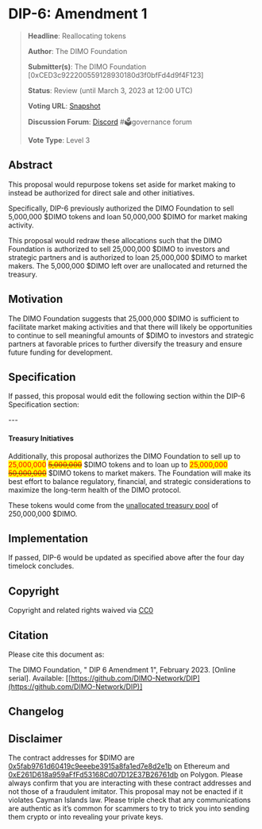 # DIP-6: Amendment 1

> **Headline**: Reallocating tokens
>
> **Author**: The DIMO Foundation
>
> **Submitter(s)**: The DIMO Foundation \[0xCED3c922200559128930180d3f0bfFd4d9f4F123]
>
> **Status**: Review (until March 3, 2023 at 12:00 UTC)
>
> **Voting URL**: [Snapshot](https://snapshot.org/#/dimo.eth/proposal/0x74f67d2da46e74e190063932f7b6a27fdafc7fa368ee5a275335db3a9e666499)
>
> **Discussion Forum**: [Discord](https://chat.dimo.zone) #🗳️governance forum
>
> **Vote Type**: Level 3

## Abstract

This proposal would repurpose tokens set aside for market making to instead be authorized for direct sale and other initiatives.&#x20;

Specifically, DIP-6 previously authorized the DIMO Foundation to sell 5,000,000 $DIMO tokens and loan 50,000,000 $DIMO for market making activity.&#x20;

This proposal would redraw these allocations such that the DIMO Foundation is authorized to sell 25,000,000 $DIMO to investors and strategic partners and is authorized to loan 25,000,000 $DIMO to market makers. The 5,000,000 $DIMO left over are unallocated and returned the treasury.

## Motivation

The DIMO Foundation suggests that 25,000,000 $DIMO is sufficient to facilitate market making activities and that there will likely be opportunities to continue to sell meaningful amounts of $DIMO to investors and strategic partners at favorable prices to further diversify the treasury and ensure future funding for development.

## Specification

If passed, this proposal would edit the following section within the DIP-6 Specification section:&#x20;

\---

#### Treasury Initiatives

Additionally, this proposal authorizes the DIMO Foundation to sell up to <mark style="color:red;">25,000,000</mark> <mark style="color:red;"></mark>~~<mark style="color:red;">5,000,000</mark>~~ $DIMO tokens and to loan up to <mark style="color:red;">25,000,000</mark> <mark style="color:red;"></mark>~~<mark style="color:red;">50,000,000</mark>~~ $DIMO tokens to market makers. The Foundation will make its best effort to balance regulatory, financial, and strategic considerations to maximize the long-term health of the DIMO protocol.

These tokens would come from the [unallocated treasury pool](https://docs.dimo.zone/overview/dimotoken/token-details-and-distribution) of 250,000,000 $DIMO.&#x20;

## Implementation

If passed, DIP-6 would be updated as specified above after the four day timelock concludes.

## Copyright

Copyright and related rights waived via [CC0](https://creativecommons.org/publicdomain/zero/1.0)

## Citation

Please cite this document as:

The DIMO Foundation, " DIP 6 Amendment 1", February 2023. \[Online serial]. Available: \[[https://github.com/DIMO-Network/DIP](https://github.com/DIMO-Network/DIP)]

## Changelog



## Disclaimer

The contract addresses for $DIMO are [0x5fab9761d60419c9eeebe3915a8fa1ed7e8d2e1b](https://etherscan.io/token/0x5fab9761d60419c9eeebe3915a8fa1ed7e8d2e1b) on Ethereum and [0xE261D618a959aFfFd53168Cd07D12E37B26761db](https://polygonscan.com/token/0xE261D618a959aFfFd53168Cd07D12E37B26761db) on Polygon. Please always confirm that you are interacting with these contract addresses and not those of a fraudulent imitator. This proposal may not be enacted if it violates Cayman Islands law. Please triple check that any communications are authentic as it’s common for scammers to try to trick you into sending them crypto or into revealing your private keys.
